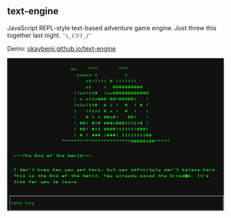 ## text-engine
JavaScript REPL-style text-based adventure game engine. Just threw this together last night. `¯\_(ツ)_/¯`

Demo: [okaybenji.github.io/text-engine](http://okaybenji.github.io/text-engine)

![Demo Screenshot](screenshot.png "Demo Screenshot")

